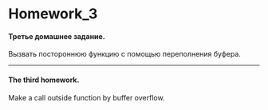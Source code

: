 ﻿Homework_3
===========

#### Третье домашнее задание.

Вызвать постороннюю функцию с помощью переполнения буфера.

__________________________________________________________

#### The third homework. 

Make a call outside function by buffer overflow.